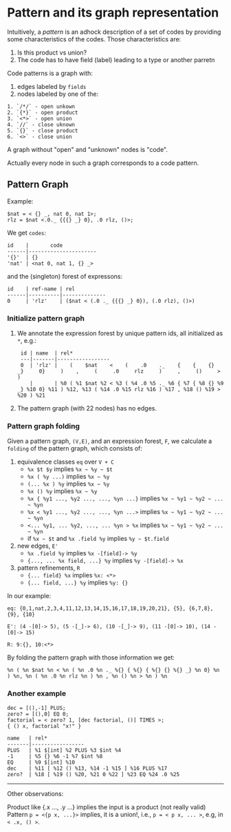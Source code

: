 # Pattern and its graph representation

Intuitively, a _pattern_ is an adhock description of a set of codes
by providing some characteristics of the codes. Those characteristics are:

  1. Is this product vs union?
  2. The code has to have field (label) leading to a type or another parretn
  

Code patterns is a graph with:

  1. edges labeled by `fields`
  2. nodes labeled by one of the:

    1. `/*/` - open unkown
    2. `{*}` - open product
    3. `<*>` - open union
    4. `//` - close uknown
    5. `{}` - close product
    6. `<>` - close union

A graph without "open" and "unknown" nodes is "code".

Actually every node in such a graph corresponds to a code pattern.

## Pattern Graph

Example:

    $nat = < {} _, nat 0, nat 1>;
    rlz = $nat <.0._ {{{} _} 0}, .0 rlz, ()>;

We get `codes`:

    id    |       code
    ------|----------------------
    '{}'  | {}
    'nat' | <nat 0, nat 1, {} _>

and the (singleton) forest of expressons:

    id    | ref-name | rel
    ------|----------|--------------
    0     | 'rlz'    | ($nat < (.0 ._ {{{} _} 0}), (.0 rlz), ()>)

### Initialize pattern graph

1. We annotate the expression forest by unique pattern ids, all initialized as `*`, e.g.:

        id | name  | rel*
        ---|-------|-----------------
        0  | 'rlz' |    (    $nat    <    (    .0    ._    {    {    {}    _}     0}     )    ,     (     .0     rlz     )     ,     ()     >     )     
           |       | %0 ( %1 $nat %2 < %3 ( %4 .0 %5 ._ %6 { %7 { %8 {} %9 _} %10 0} %11 ) %12, %13 ( %14 .0 %15 rlz %16 ) %17 , %18 () %19 > %20 ) %21

2. The pattern graph (with 22 nodes) has no edges.

### Pattern graph folding

Given a pattern graph, `(V,E)`, and an expression forest, `F`, we calculate a `folding` of the pattern graph,
which consists of:

1. equivalence classes `eq` over `V + C`
    - `%x $t $y` implies `%x ~ %y ~ $t`
    - `%x ( %y ...)` implies `%x ~ %y`
    - `(... %x ) %y` implies `%x ~ %y`
    - `%x () %y` implies `%x ~ %y`
    - `%x { %y1 ..., %y2 ..., ..., %yn ...}` implies `%x ~ %y1 ~ %y2 ~ ... ~ %yn`
    - `%x < %y1 ..., %y2 ..., ..., %yn ...>` implies `%x ~ %y1 ~ %y2 ~ ... ~ %yn`
    - `<... %y1, ... %y2, ..., ... %yn > %x` implies `%x ~ %y1 ~ %y2 ~ ... ~ %yn`
    - if `%x ~ $t` and `%x .field %y` implies `%y ~ $t.field`
2. new edges, `E'`
    - `%x .field %y` implies `%x -[field]-> %y`
    - `{..., ... %x field, ...} %y` implies `%y -[field]-> %x`
3. pattern refinements, `R`
    - `{... field} %x` implies `%x: <*>`
    - `{... field, ...} %y` implies `%y: {}`

In our example:

`eq: {0,1,nat,2,3,4,11,12,13,14,15,16,17,18,19,20,21}, {5}, {6,7,8}, {9}, {10}`

`E': (4 -[0]-> 5), (5 -[_]-> 6), (10 -[_]-> 9), (11 -[0]-> 10), (14 -[0]-> 15)`

`R: 9:{}, 10:<*>`

By folding the pattern graph with those information we get:

    %n ( %n $nat %n < %n ( %n .0 %n ._ %{} { %{} { %{} {} %{} _} %n 0} %n ) %n, %n ( %n .0 %n rlz %n ) %n , %n () %n > %n ) %n

### Another example

    dec = [(),-1] PLUS;
    zero? = [(),0] EQ 0;
    factorial = < zero? 1, [dec factorial, ()] TIMES >;
    { () x, factorial "x!" }

    name   | rel*
    -------|-----------------
    PLUS   | %1 $[int] %2 PLUS %3 $int %4  
    -1     | %5 {} %6 -1 %7 $int %8
    EQ     | %9 $[int] %10
    dec    | %11 [ %12 () %13, %14 -1 %15 ] %16 PLUS %17
    zero?  | %18 [ %19 () %20, %21 0 %22 ] %23 EQ %24 .0 %25
    

----
Other observations:

Product like {.x ..., .y ...} implies the input is a product (not really valid)
Pattern `p = <{p x, ...}>` implies, it is a union!, i.e., `p = < p x, ... >`, e.g, in `< .x, () >`.
